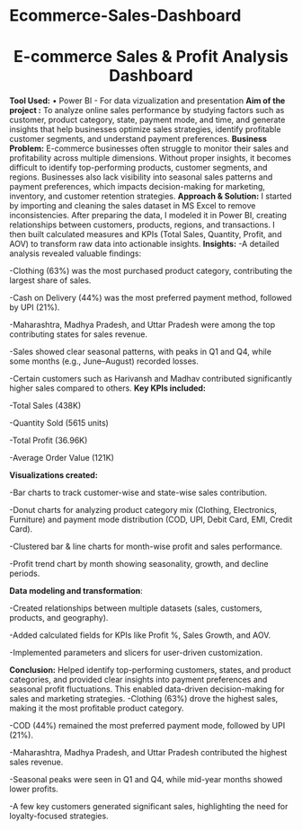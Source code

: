 # Ecommerce-Sales-Dashboard
<h1 align="center">E-commerce Sales & Profit Analysis Dashboard</h1>

<p align="center">

**Tool Used:**
• Power BI - For data vizualization and presentation
**Aim of the project :** To analyze online sales performance by studying factors such as customer, product category, state, payment mode, and time, and generate insights that help businesses optimize sales strategies, identify profitable customer segments, and understand payment preferences.
**Business Problem:** E-commerce businesses often struggle to monitor their sales and profitability across multiple dimensions. Without proper insights, it becomes difficult to identify top-performing products, customer segments, and regions. Businesses also lack visibility into seasonal sales patterns and payment preferences, which impacts decision-making for marketing, inventory, and customer retention strategies.
**Approach & Solution:** I started by importing and cleaning the sales dataset in MS Excel to remove inconsistencies. After preparing the data, I modeled it in Power BI, creating relationships between customers, products, regions, and transactions. I then built calculated measures and KPIs (Total Sales, Quantity, Profit, and AOV) to transform raw data into actionable insights.
**Insights:** 
-A detailed analysis revealed valuable findings:

-Clothing (63%) was the most purchased product category, contributing the largest share of sales.

-Cash on Delivery (44%) was the most preferred payment method, followed by UPI (21%).

-Maharashtra, Madhya Pradesh, and Uttar Pradesh were among the top contributing states for sales revenue.

-Sales showed clear seasonal patterns, with peaks in Q1 and Q4, while some months (e.g., June–August) recorded losses.

-Certain customers such as Harivansh and Madhav contributed significantly higher sales compared to others.
**Key KPIs included:**

-Total Sales (438K)

-Quantity Sold (5615 units)

-Total Profit (36.96K)

-Average Order Value (121K)

**Visualizations created:**

-Bar charts to track customer-wise and state-wise sales contribution.

-Donut charts for analyzing product category mix (Clothing, Electronics, Furniture) and payment mode distribution (COD, UPI, Debit Card, EMI, Credit Card).

-Clustered bar & line charts for month-wise profit and sales performance.

-Profit trend chart by month showing seasonality, growth, and decline periods.

**Data modeling and transformation**:

-Created relationships between multiple datasets (sales, customers, products, and geography).

-Added calculated fields for KPIs like Profit %, Sales Growth, and AOV.

-Implemented parameters and slicers for user-driven customization.

**Conclusion:** Helped identify top-performing customers, states, and product categories, and provided clear insights into payment preferences and seasonal profit fluctuations. This enabled data-driven decision-making for sales and marketing strategies.
-Clothing (63%) drove the highest sales, making it the most profitable product category.

-COD (44%) remained the most preferred payment mode, followed by UPI (21%).

-Maharashtra, Madhya Pradesh, and Uttar Pradesh contributed the highest sales revenue.

-Seasonal peaks were seen in Q1 and Q4, while mid-year months showed lower profits.

-A few key customers generated significant sales, highlighting the need for loyalty-focused strategies.
